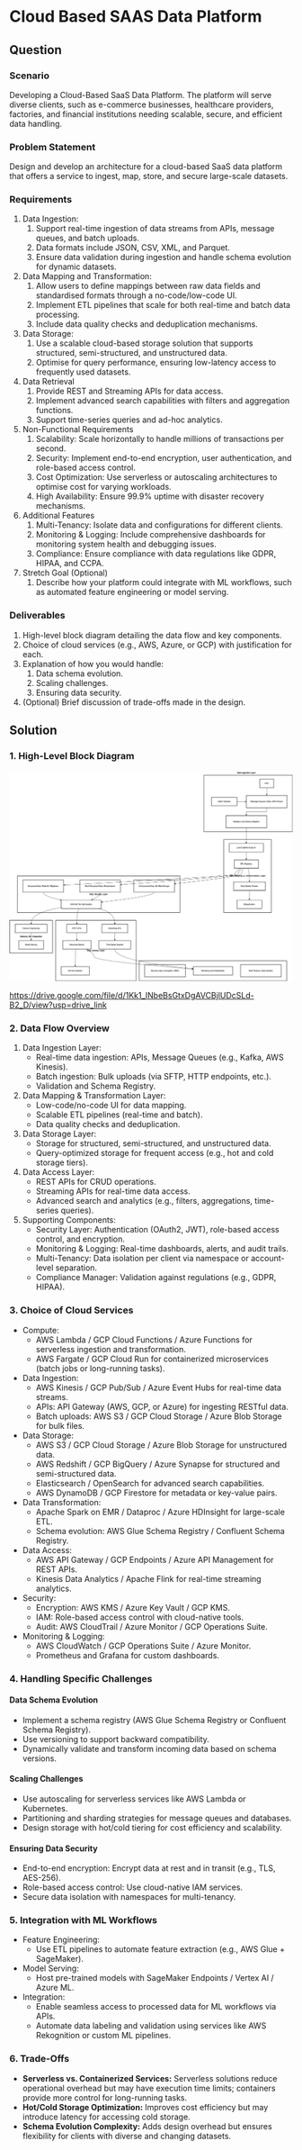 # Cloud Based SAAS Data Platform

## Question

### Scenario

Developing a Cloud-Based SaaS Data Platform. The platform will serve diverse clients, such as e-commerce businesses, healthcare providers, factories, and financial institutions needing scalable, secure, and efficient data handling.

### Problem Statement

Design and develop an architecture for a cloud-based SaaS data platform that offers a service to ingest, map, store, and secure large-scale datasets.

### Requirements

1. Data Ingestion:
	1. Support real-time ingestion of data streams from APIs, message queues, and batch uploads.
	2. Data formats include JSON, CSV, XML, and Parquet.
	3. Ensure data validation during ingestion and handle schema evolution for dynamic datasets.
2. Data Mapping and Transformation:
	1. Allow users to define mappings between raw data fields and standardised formats through a no-code/low-code UI.
	2. Implement ETL pipelines that scale for both real-time and batch data processing.
	3. Include data quality checks and deduplication mechanisms.
3. Data Storage:
	1. Use a scalable cloud-based storage solution that supports structured, semi-structured, and unstructured data.
	2. Optimise for query performance, ensuring low-latency access to frequently used datasets.
4. Data Retrieval
	1. Provide REST and Streaming APIs for data access.
	2. Implement advanced search capabilities with filters and aggregation functions.
	3. Support time-series queries and ad-hoc analytics.
5. Non-Functional Requirements
	1. Scalability: Scale horizontally to handle millions of transactions per second.
	2. Security: Implement end-to-end encryption, user authentication, and role-based access control.
	3. Cost Optimization: Use serverless or autoscaling architectures to optimise cost for varying workloads.
	4. High Availability: Ensure 99.9% uptime with disaster recovery mechanisms.
6. Additional Features
	1. Multi-Tenancy: Isolate data and configurations for different clients.
	2. Monitoring & Logging: Include comprehensive dashboards for monitoring system health and debugging issues.
	3. Compliance: Ensure compliance with data regulations like GDPR, HIPAA, and CCPA.
7. Stretch Goal (Optional)
	1. Describe how your platform could integrate with ML workflows, such as automated feature engineering or model serving.

### Deliverables

1. High-level block diagram detailing the data flow and key components.
2. Choice of cloud services (e.g., AWS, Azure, or GCP) with justification for each.
3. Explanation of how you would handle:
	1. Data schema evolution.
	2. Scaling challenges.
	3. Ensuring data security.
4. (Optional) Brief discussion of trade-offs made in the design.

## Solution

### 1. High-Level Block Diagram

![cloud-based-saas-platform](../../media/cloud-based-saas-platform.drawio.png)

https://drive.google.com/file/d/1Kk1_INbeBsGtxDgAVCBjlUDcSLd-B2_D/view?usp=drive_link

### 2. Data Flow Overview

1. Data Ingestion Layer:
	- Real-time data ingestion: APIs, Message Queues (e.g., Kafka, AWS Kinesis).
	- Batch ingestion: Bulk uploads (via SFTP, HTTP endpoints, etc.).
	- Validation and Schema Registry.
2. Data Mapping & Transformation Layer:
	- Low-code/no-code UI for data mapping.
	- Scalable ETL pipelines (real-time and batch).
	- Data quality checks and deduplication.
3. Data Storage Layer:
	- Storage for structured, semi-structured, and unstructured data.
	- Query-optimized storage for frequent access (e.g., hot and cold storage tiers).
4. Data Access Layer:
	- REST APIs for CRUD operations.
	- Streaming APIs for real-time data access.
	- Advanced search and analytics (e.g., filters, aggregations, time-series queries).
5. Supporting Components:
	- Security Layer: Authentication (OAuth2, JWT), role-based access control, and encryption.
	- Monitoring & Logging: Real-time dashboards, alerts, and audit trails.
	- Multi-Tenancy: Data isolation per client via namespace or account-level separation.
	- Compliance Manager: Validation against regulations (e.g., GDPR, HIPAA).

### 3. Choice of Cloud Services

- Compute:
	- AWS Lambda / GCP Cloud Functions / Azure Functions for serverless ingestion and transformation.
	- AWS Fargate / GCP Cloud Run for containerized microservices (batch jobs or long-running tasks).
- Data Ingestion:
	- AWS Kinesis / GCP Pub/Sub / Azure Event Hubs for real-time data streams.
	- APIs: API Gateway (AWS, GCP, or Azure) for ingesting RESTful data.
	- Batch uploads: AWS S3 / GCP Cloud Storage / Azure Blob Storage for bulk files.
- Data Storage:
	- AWS S3 / GCP Cloud Storage / Azure Blob Storage for unstructured data.
	- AWS Redshift / GCP BigQuery / Azure Synapse for structured and semi-structured data.
	- Elasticsearch / OpenSearch for advanced search capabilities.
	- AWS DynamoDB / GCP Firestore for metadata or key-value pairs.
- Data Transformation:
	- Apache Spark on EMR / Dataproc / Azure HDInsight for large-scale ETL.
	- Schema evolution: AWS Glue Schema Registry / Confluent Schema Registry.
- Data Access:
	- AWS API Gateway / GCP Endpoints / Azure API Management for REST APIs.
	- Kinesis Data Analytics / Apache Flink for real-time streaming analytics.
- Security:
	- Encryption: AWS KMS / Azure Key Vault / GCP KMS.
	- IAM: Role-based access control with cloud-native tools.
	- Audit: AWS CloudTrail / Azure Monitor / GCP Operations Suite.
- Monitoring & Logging:
	- AWS CloudWatch / GCP Operations Suite / Azure Monitor.
	- Prometheus and Grafana for custom dashboards.

### 4. Handling Specific Challenges

#### Data Schema Evolution

- Implement a schema registry (AWS Glue Schema Registry or Confluent Schema Registry).
- Use versioning to support backward compatibility.
- Dynamically validate and transform incoming data based on schema versions.

#### Scaling Challenges

- Use autoscaling for serverless services like AWS Lambda or Kubernetes.
- Partitioning and sharding strategies for message queues and databases.
- Design storage with hot/cold tiering for cost efficiency and scalability.

#### Ensuring Data Security

- End-to-end encryption: Encrypt data at rest and in transit (e.g., TLS, AES-256).
- Role-based access control: Use cloud-native IAM services.
- Secure data isolation with namespaces for multi-tenancy.

### 5. Integration with ML Workflows

- Feature Engineering:
	- Use ETL pipelines to automate feature extraction (e.g., AWS Glue + SageMaker).
- Model Serving:
	- Host pre-trained models with SageMaker Endpoints / Vertex AI / Azure ML.
- Integration:
	- Enable seamless access to processed data for ML workflows via APIs.
	- Automate data labeling and validation using services like AWS Rekognition or custom ML pipelines.

### 6. Trade-Offs

- **Serverless vs. Containerized Services:** Serverless solutions reduce operational overhead but may have execution time limits; containers provide more control for long-running tasks.
- **Hot/Cold Storage Optimization:** Improves cost efficiency but may introduce latency for accessing cold storage.
- **Schema Evolution Complexity:** Adds design overhead but ensures flexibility for clients with diverse and changing datasets.
